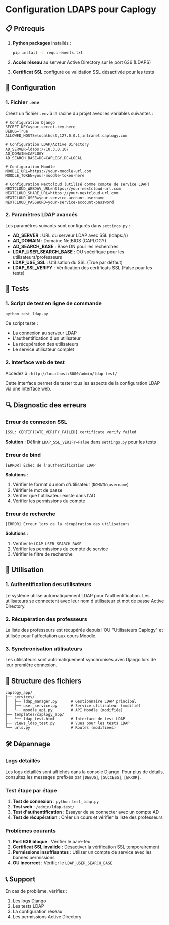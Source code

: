 # Configuration LDAPS pour Caplogy

## 📋 Prérequis

1. **Python packages** installés :
   ```bash
   pip install -r requirements.txt
   ```

2. **Accès réseau** au serveur Active Directory sur le port 636 (LDAPS)

3. **Certificat SSL** configuré ou validation SSL désactivée pour les tests

## 🔧 Configuration

### 1. Fichier `.env`

Créez un fichier `.env` à la racine du projet avec les variables suivantes :

```env
# Configuration Django
SECRET_KEY=your-secret-key-here
DEBUG=True
ALLOWED_HOSTS=localhost,127.0.0.1,intranet.caplogy.com

# Configuration LDAP/Active Directory
AD_SERVER=ldaps://10.3.0.107
AD_DOMAIN=CAPLOGY
AD_SEARCH_BASE=DC=CAPLOGY,DC=LOCAL

# Configuration Moodle
MOODLE_URL=https://your-moodle-url.com
MOODLE_TOKEN=your-moodle-token-here

# Configuration Nextcloud (utilisé comme compte de service LDAP)
NEXTCLOUD_WEBDAV_URL=https://your-nextcloud-url.com
NEXTCLOUD_SHARE_URL=https://your-nextcloud-url.com
NEXTCLOUD_USER=your-service-account-username
NEXTCLOUD_PASSWORD=your-service-account-password
```

### 2. Paramètres LDAP avancés

Les paramètres suivants sont configurés dans `settings.py` :

- **AD_SERVER** : URL du serveur LDAP avec SSL (ldaps://)
- **AD_DOMAIN** : Domaine NetBIOS (CAPLOGY)
- **AD_SEARCH_BASE** : Base DN pour les recherches
- **LDAP_USER_SEARCH_BASE** : OU spécifique pour les utilisateurs/professeurs
- **LDAP_USE_SSL** : Utilisation du SSL (True par défaut)
- **LDAP_SSL_VERIFY** : Vérification des certificats SSL (False pour les tests)

## 🧪 Tests

### 1. Script de test en ligne de commande

```bash
python test_ldap.py
```

Ce script teste :
- La connexion au serveur LDAP
- L'authentification d'un utilisateur
- La récupération des utilisateurs
- Le service utilisateur complet

### 2. Interface web de test

Accédez à : `http://localhost:8000/admin/ldap-test/`

Cette interface permet de tester tous les aspects de la configuration LDAP via une interface web.

## 🔍 Diagnostic des erreurs

### Erreur de connexion SSL

```
[SSL: CERTIFICATE_VERIFY_FAILED] certificate verify failed
```

**Solution** : Définir `LDAP_SSL_VERIFY=False` dans `settings.py` pour les tests

### Erreur de bind

```
[ERROR] Échec de l'authentification LDAP
```

**Solutions** :
1. Vérifier le format du nom d'utilisateur (`DOMAIN\username`)
2. Vérifier le mot de passe
3. Vérifier que l'utilisateur existe dans l'AD
4. Vérifier les permissions du compte

### Erreur de recherche

```
[ERROR] Erreur lors de la récupération des utilisateurs
```

**Solutions** :
1. Vérifier le `LDAP_USER_SEARCH_BASE`
2. Vérifier les permissions du compte de service
3. Vérifier le filtre de recherche

## 🚀 Utilisation

### 1. Authentification des utilisateurs

Le système utilise automatiquement LDAP pour l'authentification. Les utilisateurs se connectent avec leur nom d'utilisateur et mot de passe Active Directory.

### 2. Récupération des professeurs

La liste des professeurs est récupérée depuis l'OU "Utilisateurs Caplogy" et utilisée pour l'affectation aux cours Moodle.

### 3. Synchronisation utilisateurs

Les utilisateurs sont automatiquement synchronisés avec Django lors de leur première connexion.

## 📁 Structure des fichiers

```
caplogy_app/
├── services/
│   ├── ldap_manager.py      # Gestionnaire LDAP principal
│   ├── user_service.py      # Service utilisateur (modifié)
│   └── moodle_api.py        # API Moodle (modifiée)
├── templates/caplogy_app/
│   └── ldap_test.html       # Interface de test LDAP
├── views_ldap_test.py       # Vues pour les tests LDAP
└── urls.py                  # Routes (modifiées)
```

## 🛠️ Dépannage

### Logs détaillés

Les logs détaillés sont affichés dans la console Django. Pour plus de détails, consultez les messages prefixés par `[DEBUG]`, `[SUCCESS]`, `[ERROR]`.

### Test étape par étape

1. **Test de connexion** : `python test_ldap.py`
2. **Test web** : `/admin/ldap-test/`
3. **Test d'authentification** : Essayer de se connecter avec un compte AD
4. **Test de récupération** : Créer un cours et vérifier la liste des professeurs

### Problèmes courants

1. **Port 636 bloqué** : Vérifier le pare-feu
2. **Certificat SSL invalide** : Désactiver la vérification SSL temporairement
3. **Permissions insuffisantes** : Utiliser un compte de service avec les bonnes permissions
4. **OU incorrect** : Vérifier le `LDAP_USER_SEARCH_BASE`

## 📞 Support

En cas de problème, vérifiez :
1. Les logs Django
2. Les tests LDAP
3. La configuration réseau
4. Les permissions Active Directory
